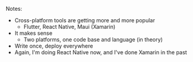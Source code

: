 

Notes:
- Cross-platform tools are getting more and more popular
  - Flutter, React Native, Maui (Xamarin)
- It makes sense
  - Two platforms, one code base and language (in theory)
- Write once, deploy everywhere
- Again, I'm doing React Native now, and I've done Xamarin in the past
